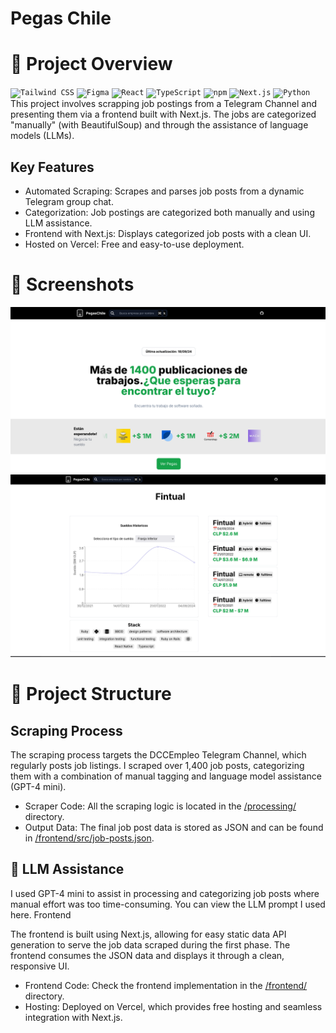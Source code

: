 # Pegas Chile

# 🔧 Project Overview

<div>
    <code><img width="10" src="https://user-images.githubusercontent.com/25181517/202896760-337261ed-ee92-4979-84c4-d4b829c7355d.png" alt="Tailwind CSS" title="Tailwind CSS"/></code>
    <code><img width="10" src="https://user-images.githubusercontent.com/25181517/189715289-df3ee512-6eca-463f-a0f4-c10d94a06b2f.png" alt="Figma" title="Figma"/></code>
    <code><img width="10" src="https://user-images.githubusercontent.com/25181517/183897015-94a058a6-b86e-4e42-a37f-bf92061753e5.png" alt="React" title="React"/></code>
    <code><img width="10" src="https://user-images.githubusercontent.com/25181517/183890598-19a0ac2d-e88a-4005-a8df-1ee36782fde1.png" alt="TypeScript" title="TypeScript"/></code>
    <code><img width="10" src="https://user-images.githubusercontent.com/25181517/121401671-49102800-c959-11eb-9f6f-74d49a5e1774.png" alt="npm" title="npm"/></code>
    <code><img width="10" src="https://github.com/marwin1991/profile-technology-icons/assets/136815194/5f8c622c-c217-4649-b0a9-7e0ee24bd704" alt="Next.js" title="Next.js"/></code>
    <code><img width="10" src="https://user-images.githubusercontent.com/25181517/183423507-c056a6f9-1ba8-4312-a350-19bcbc5a8697.png" alt="Python" title="Python"/></code>
</div>
This project involves scrapping job postings from a Telegram Channel and presenting them via a frontend built with Next.js. The jobs are categorized "manually" (with BeautifulSoup) and through the assistance of language models (LLMs).

## Key Features

- Automated Scraping: Scrapes and parses job posts from a dynamic Telegram group chat.
- Categorization: Job postings are categorized both manually and using LLM assistance.
- Frontend with Next.js: Displays categorized job posts with a clean UI.
- Hosted on Vercel: Free and easy-to-use deployment.

# 📸 Screenshots

![Landing](/media/landing.png)
![Internal](/media/internal.png)

# 📂 Project Structure

## Scraping Process

The scraping process targets the DCCEmpleo Telegram Channel, which regularly posts job listings. I scraped over 1,400 job posts, categorizing them with a combination of manual tagging and language model assistance (GPT-4 mini).

- Scraper Code: All the scraping logic is located in the [/processing/](/processing/) directory.
- Output Data: The final job post data is stored as JSON and can be found in [/frontend/src/job-posts.json](/frontend/src/job-posts.json).

## 🤖 LLM Assistance

I used GPT-4 mini to assist in processing and categorizing job posts where manual effort was too time-consuming. You can view the LLM prompt I used here.
Frontend

The frontend is built using Next.js, allowing for easy static data API generation to serve the job data scraped during the first phase. The frontend consumes the JSON data and displays it through a clean, responsive UI.

- Frontend Code: Check the frontend implementation in the [/frontend/](/frontend/) directory.
- Hosting: Deployed on Vercel, which provides free hosting and seamless integration with Next.js.
